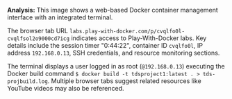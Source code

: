 **Analysis:** This image shows a web-based Docker container management interface with an integrated terminal.

The browser tab URL `labs.play-with-docker.com/p/cvqlfo0l-cvqlfsol2o9000cd7icg` indicates access to Play-With-Docker labs. Key details include the session timer "0:44:22", container ID `cvqlfo0l`, IP address `192.168.0.13`, SSH credentials, and resource monitoring sections.

The terminal displays a user logged in as root (`@192.168.0.13`) executing the Docker build command `$ docker build -t tdsproject1:latest . > tds-projbuild.log`. Multiple browser tabs suggest related resources like YouTube videos may also be referenced.